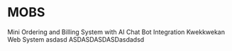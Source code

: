 # MOBS
Mini Ordering and Billing System with AI Chat Bot Integration
Kwekkwekan Web System
asdasd
ASDASDASDASDasdadsd

